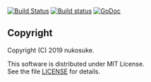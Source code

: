 [![Build Status](https://travis-ci.org/nukosuke/garoon.svg?branch=master)](https://travis-ci.org/nukosuke/garoon)
[![Build status](https://ci.appveyor.com/api/projects/status/xjj9su4a1wde9bac/branch/master?svg=true)](https://ci.appveyor.com/project/nukosuke/garoon/branch/master)
[![GoDoc](https://godoc.org/github.com/nukosuke/garoon?status.svg)](https://godoc.org/github.com/nukosuke/garoon)

## Copyright

Copyright (C) 2019 nukosuke.

This software is distributed under MIT License.  
See the file [LICENSE](./LICENSE) for details.
